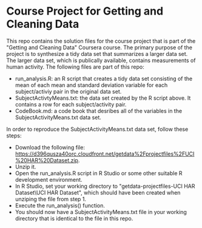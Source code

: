 Course Project for Getting and Cleaning Data
============================================

This repo contains the solution files for the course project that is part of the "Getting and Cleaning Data" Coursera course.  The primary purpose of the project is to synthesize a tidy data set that summarizes a larger data set.  The larger data set, which is publically available, contains measurements of human activity.  The following files are part of this repo:
* run_analysis.R: an R script that creates a tidy data set consisting of the mean of each mean and standard deviation variable for each subject/activiy pair in the original data set.
* SubjectActivtyMeans.txt: the data set created by the R script above.  It contains a row for each subject/activity pair.
* CodeBook.md: a code book that desribes all of the variables in the SubjectActivityMeans.txt data set.

In order to reproduce the SubjectActivityMeans.txt data set, follow these steps:
* Download the following file: https://d396qusza40orc.cloudfront.net/getdata%2Fprojectfiles%2FUCI%20HAR%20Dataset.zip.
* Unzip it.
* Open the run_analysis.R script in R Studio or some other suitable R development environment.
* In R Studio, set your working directory to "getdata-projectfiles-UCI HAR Dataset\UCI HAR Dataset", which should have been created when unziping the file from step 1.
* Execute the run_analysis() function.
* You should now have a SubjectActivityMeans.txt file in your working directory that is identical to the file in this repo.

